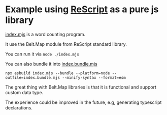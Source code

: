 

# Example using [ReScript](https://github.com/rescript-lang/rescript-compiler) as a pure js library


[index.mjs](./index.mjs) is a word counting program.

It use the Belt.Map module from ReScript standard library.

You can run it via `node ./index.mjs`


You can also bundle it into [index.bundle.mjs](./index.bundle.mjs)

```
npx esbuild index.mjs --bundle --platform=node --outfile=index.bundle.mjs --minify-syntax --format=esm
```

The great thing with Belt.Map libraries is that it is functional and support custom data type. 

The experience could be improved in the future, e.g, generating typescript declarations.